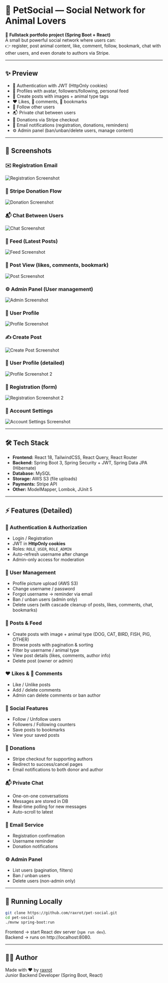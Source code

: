 # 🐾 PetSocial — Social Network for Animal Lovers

🚀 **Fullstack portfolio project (Spring Boot + React)**  
A small but powerful social network where users can:  
👉 register, post animal content, like, comment, follow, bookmark, chat with other users, and even donate to authors via Stripe.

---

## ✨ Preview

- 🔐 Authentication with JWT (HttpOnly cookies)
- 👤 Profiles with avatar, followers/following, personal feed
- 📝 Create posts with images + animal type tags
- ❤️ Likes, 💬 comments, 🔖 bookmarks
- 🤝 Follow other users
- 📬 Private chat between users
- 💸 Donations via Stripe checkout
- 📧 Email notifications (registration, donations, reminders)
- ⚙️ Admin panel (ban/unban/delete users, manage content)

---

## 📸 Screenshots

### ✉️ Registration Email
![Registration Screenshot](docs/screen1.png)

### 💸 Stripe Donation Flow
![Donation Screenshot](docs/screen2.png)

### 📬 Chat Between Users
![Chat Screenshot](docs/screen3.png)

### 📰 Feed (Latest Posts)
![Feed Screenshot](docs/screen4.png)

### 🐾 Post View (likes, comments, bookmark)
![Post Screenshot](docs/screen5.png)

### ⚙️ Admin Panel (User management)
![Admin Screenshot](docs/screen6.png)

### 👤 User Profile
![Profile Screenshot](docs/screen7.png)

### ✍️ Create Post
![Create Post Screenshot](docs/screen8.png)

### 👤 User Profile (detailed)
![Profile Screenshot 2](docs/screen9.png)

### 📝 Registration (form)
![Registration Screenshot 2](docs/screen10.png)

### 🔧 Account Settings
![Account Settings Screenshot](docs/screen11.png)

---

## 🛠 Tech Stack

- **Frontend:** React 18, TailwindCSS, React Query, React Router
- **Backend:** Spring Boot 3, Spring Security + JWT, Spring Data JPA (Hibernate)
- **Database:** MySQL
- **Storage:** AWS S3 (file uploads)
- **Payments:** Stripe API
- **Other:** ModelMapper, Lombok, JUnit 5

---

## ⚡ Features (Detailed)

### 🔐 Authentication & Authorization
- Login / Registration
- JWT in **HttpOnly cookies**
- Roles: `ROLE_USER`, `ROLE_ADMIN`
- Auto-refresh username after change
- Admin-only access for moderation

### 👤 User Management
- Profile picture upload (AWS S3)
- Change username / password
- Forgot username → reminder via email
- Ban / unban users (admin only)
- Delete users (with cascade cleanup of posts, likes, comments, chat, bookmarks)

### 📝 Posts & Feed
- Create posts with image + animal type (DOG, CAT, BIRD, FISH, PIG, OTHER)
- Browse posts with pagination & sorting
- Filter by username / animal type
- View post details (likes, comments, author info)
- Delete post (owner or admin)

### ❤️ Likes & 💬 Comments
- Like / Unlike posts
- Add / delete comments
- Admin can delete comments or ban author

### 🔖 Social Features
- Follow / Unfollow users
- Followers / Following counters
- Save posts to bookmarks
- View your saved posts

### 💸 Donations
- Stripe checkout for supporting authors
- Redirect to success/cancel pages
- Email notifications to both donor and author

### 📬 Private Chat
- One-on-one conversations
- Messages are stored in DB
- Real-time polling for new messages
- Auto-scroll to latest

### 📧 Email Service
- Registration confirmation
- Username reminder
- Donation notifications

### ⚙️ Admin Panel
- List users (pagination, filters)
- Ban / unban users
- Delete users (non-admin only)

---

## 🚀 Running Locally

```bash
git clone https://github.com/raxrot/pet-social.git
cd pet-social
./mvnw spring-boot:run
```

Frontend → start React dev server (`npm run dev`).  
Backend → runs on http://localhost:8080.

---

## 👩‍💻 Author

Made with ❤️ by [raxrot](https://github.com/RaxRot)  
Junior Backend Developer (Spring Boot, React)
